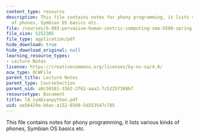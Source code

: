 ```yaml
---
content_type: resource
description: This file contains notes for phony programming, it lists various kinds
  of phones, Symbian OS basics etc.
file: /courses/6-883-pervasive-human-centric-computing-sma-5508-spring-2006/ae56429eb6aca15265605d553547c785_l8_symbianpython.pdf
file_size: 5252305
file_type: application/pdf
hide_download: true
hide_download_original: null
learning_resource_types:
- Lecture Notes
license: https://creativecommons.org/licenses/by-nc-sa/4.0/
ocw_type: OCWFile
parent_title: Lecture Notes
parent_type: CourseSection
parent_uid: a8c50161-3362-2f62-aaa2-7c5225f388bf
resourcetype: Document
title: l8_symbianpython.pdf
uid: ae56429e-b6ac-a152-6560-5d553547c785
---
```

This file contains notes for phony programming, it lists various kinds of phones, Symbian OS basics etc.